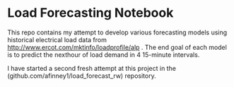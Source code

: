 
# Load Forecasting Notebook

This repo contains my attempt to develop various forecasting models using historical electrical load data from http://www.ercot.com/mktinfo/loadprofile/alp .
The end goal of each model is to predict the nexthour of load demand in 4 15-minute intervals.

I have started a second fresh attempt at this project in the (github.com/afinney1/load_forecast_rw) repository.

